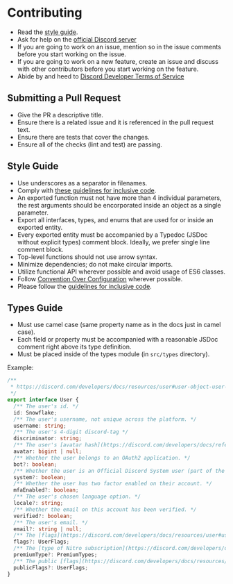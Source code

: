 # Contributing

- Read the [style guide](#style-guide).
- Ask for help on the [official Discord server](https://discord.gg/5vBgXk3UcZ)
- If you are going to work on an issue, mention so in the issue comments before
  you start working on the issue.
- If you are going to work on a new feature, create an issue and discuss with
  other contributors before you start working on the feature.
- Abide by and heed to
  [Discord Developer Terms of Service](https://discord.com/developers/docs/legal)

## Submitting a Pull Request

- Give the PR a descriptive title.
- Ensure there is a related issue and it is referenced in the pull request text.
- Ensure there are tests that cover the changes.
- Ensure all of the checks (lint and test) are passing.

## Style Guide

- Use underscores as a separator in filenames.
- Comply with
  [these guidelines for inclusive code](https://chromium.googlesource.com/chromium/src/+/master/styleguide/inclusive_code.md).
- An exported function must not have more than 4 individual parameters, the rest
  arguments should be encorporated inside an object as a single parameter.
- Export all interfaces, types, and enums that are used for or inside an
  exported entity.
- Every exported entity must be accompanied by a Typedoc (JSDoc without explicit
  types) comment block. Ideally, we prefer single line comment block.
- Top-level functions should not use arrow syntax.
- Minimize dependencies; do not make circular imports.
- Utilize functional API wherever possible and avoid usage of ES6 classes.
- Follow
  [Convention Over Configuration](https://en.wikipedia.org/wiki/Convention_over_configuration)
  wherever possible.
- Please follow the
  [guidelines for inclusive code](https://chromium.googlesource.com/chromium/src/+/master/styleguide/inclusive_code.md).

## Types Guide

- Must use camel case (same property name as in the docs just in camel case).
- Each field or property must be accompanied with a reasonable JSDoc comment
  right above its type definition.
- Must be placed inside of the types module (in `src/types` directory).

Example:

```ts
/**
 * https://discord.com/developers/docs/resources/user#user-object-user-structure
 */
export interface User {
  /** The user's id. */
  id: Snowflake;
  /** The user's username, not unique across the platform. */
  username: string;
  /** The user's 4-digit discord-tag */
  discriminator: string;
  /** The user's [avatar hash](https://discord.com/developers/docs/reference#image-formatting). */
  avatar: bigint | null;
  /** Whether the user belongs to an OAuth2 application. */
  bot?: boolean;
  /** Whether the user is an Official Discord System user (part of the urgent message system). */
  system?: boolean;
  /** Whether the user has two factor enabled on their account. */
  mfaEnabled?: boolean;
  /** The user's chosen language option. */
  locale?: string;
  /** Whether the email on this account has been verified. */
  verified?: boolean;
  /** The user's email. */
  email?: string | null;
  /** The [flags](https://discord.com/developers/docs/resources/user#user-object-user-flags) on a user's account. */
  flags?: UserFlags;
  /** The [type of Nitro subscription](https://discord.com/developers/docs/resources/user#user-object-premium-types) on a user's account. */
  premiumType?: PremiumTypes;
  /** The public [flags](https://discord.com/developers/docs/resources/user#user-object-user-flags) on a user's account. */
  publicFlags?: UserFlags;
}
```
